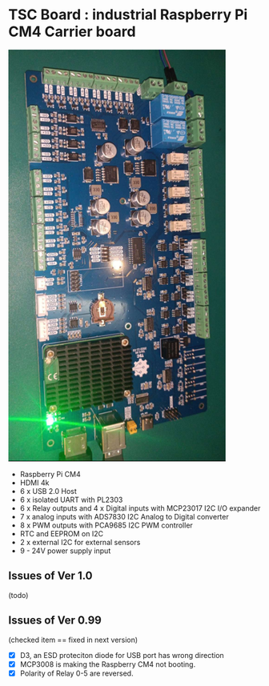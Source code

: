 # TSC Board : industrial Raspberry Pi CM4 Carrier board

<img src="https://github.com/dumtux/tsc-controller/blob/develop/doc/image/prototype-v0.99.png?raw=true">

* Raspberry Pi CM4
* HDMI 4k
* 6 x USB 2.0 Host
* 6 x isolated UART with PL2303
* 6 x Relay outputs and 4 x Digital inputs with MCP23017 I2C I/O expander
* 7 x analog inputs with ADS7830 I2C Analog to Digital converter
* 8 x PWM outputs with PCA9685 I2C PWM controller
* RTC and EEPROM on I2C
* 2 x external I2C for external sensors
* 9 - 24V power supply input


## Issues of Ver 1.0

(todo)


## Issues of Ver 0.99

(checked item == fixed in next version)

* [x] D3, an ESD proteciton diode for USB port has wrong direction
* [x] MCP3008 is making the Raspberry CM4 not booting.
* [x] Polarity of Relay 0-5 are reversed.
